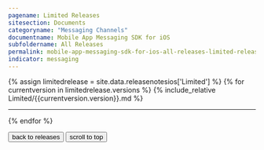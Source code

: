 ```yaml
---
pagename: Limited Releases
sitesection: Documents
categoryname: "Messaging Channels"
documentname: Mobile App Messaging SDK for iOS
subfoldername: All Releases
permalink: mobile-app-messaging-sdk-for-ios-all-releases-limited-releases.html
indicator: messaging
---
```


{% assign limitedrelease = site.data.releasenotesios['Limited'] %}
{% for currentversion in limitedrelease.versions %}
{% include_relative Limited/{{currentversion.version}}.md %}
<hr/>
{% endfor %}

<button onclick="location.href='mobile-app-messaging-sdk-for-ios-all-releases.html'" type="button">back to releases</button> <button onclick="window.scrollTo(0, 0);"> scroll to top </button>